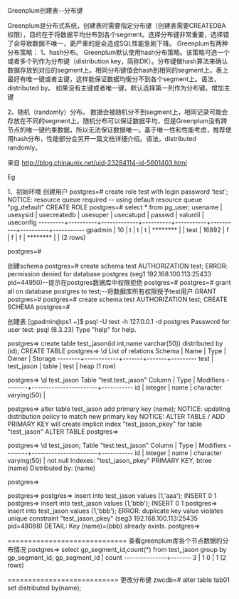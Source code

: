 Greenplum创建表--分布键
 
Greenplum是分布式系统，创建表时需要指定分布键（创建表需要CREATEDBA权限），目的在于将数据平均分布到各个segment。选择分布键非常重要，选择错了会导致数据不唯一，更严重的是会造成SQL性能急剧下降。
Greenplum有两种分布策略：
1、hash分布。
Greenplum默认使用hash分布策略。该策略可选一个或者多个列作为分布键（distribution key，简称DK）。分布键做hash算法来确认数据存放到对应的segment上。相同分布键值会hash到相同的segment上。表上最好有唯一键或者主键，这样能保证数据均衡分不到各个segment上。语法，distributed by。
如果没有主键或者唯一键，默认选择第一列作为分布键。增加主键
 
 
2、随机（randomly）分布。
数据会被随机分不到segment上，相同记录可能会存放在不同的segment上。随机分布可以保证数据平均，但是Greenplum没有跨节点的唯一键约束数据，所以无法保证数据唯一。基于唯一性和性能考虑，推荐使用hash分布，性能部分会另开一篇文档详细介绍。语法，distributed randomly。
 
来自 <http://blog.chinaunix.net/uid-23284114-id-5601403.html>
 
 
Eg
 
1、初始环境
创建用户
postgres=# create role test with login password 'test';
NOTICE:  resource queue required -- using default resource queue "pg_default"
CREATE ROLE
postgres=# select * from pg_user;
 usename | usesysid | usecreatedb | usesuper | usecatupd |  passwd  | valuntil | useconfig
---------+----------+-------------+----------+-----------+----------+----------+-----------
 gpadmin |       10 | t           | t        | t         | ******** |          |
 test    |    16892 | f           | f        | f         | ******** |          |
(2 rows)
 
postgres=#
 
创建schema
postgres=# create schema test AUTHORIZATION test;
ERROR:  permission denied for database postgres  (seg1 192.168.100.113:25433 pid=44950)--提示在postgres数据库中权限拒绝
postgres=#
postgres=# grant all on database postgres to test;--将数据库所有权限授予test用户
GRANT
postgres=#
postgres=# create schema test AUTHORIZATION test;
CREATE SCHEMA
postgres=#
 
创建表
[gpadmin@ps1 ~]$ psql -U test -h 127.0.0.1 -d postgres
Password for user test:
psql (8.3.23)
Type "help" for help.
 
postgres=> create table test_jason(id int,name varchar(50)) distributed by (id);
CREATE TABLE
postgres=> \d
               List of relations
 Schema |    Name    | Type  | Owner | Storage
--------+------------+-------+-------+---------
 test   | test_jason | table | test  | heap
(1 row)
 
 
postgres=> \d test_jason
          Table "test.test_jason"
 Column |         Type          | Modifiers
--------+-----------------------+-----------
 id     | integer               |
 name   | character varying(50) |
 
 
postgres=> alter table test_jason add primary key (name);
NOTICE:  updating distribution policy to match new primary key
NOTICE:  ALTER TABLE / ADD PRIMARY KEY will create implicit index "test_jason_pkey" for table "test_jason"
ALTER TABLE
postgres=>
 
postgres=> \d test_jason;
          Table "test.test_jason"
 Column |         Type          | Modifiers
--------+-----------------------+-----------
 id     | integer               |
 name   | character varying(50) | not null
Indexes:
    "test_jason_pkey" PRIMARY KEY, btree (name)
Distributed by: (name)
 
postgres=>
 
postgres=>
postgres=> insert into test_jason values (1,'aaa');
INSERT 0 1
postgres=> insert into test_jason values (1,'bbb');
INSERT 0 1
postgres=> insert into test_jason values (1,'bbb');
ERROR:  duplicate key value violates unique constraint "test_jason_pkey"  (seg3 192.168.100.113:25435 pid=48088)
DETAIL:  Key (name)=(bbb) already exists.
postgres=>
 
=============================
查看greenplum库各个节点数据的分布情况
postgres=> select gp_segment_id,count(*) from test_jason group by gp_segment_id;
 gp_segment_id | count
---------------+-------
             3 |     1
             0 |     1
(2 rows)
 
 
===========================
更改分布键
zwcdb=# alter table tab01 set distributed by(name);  
 